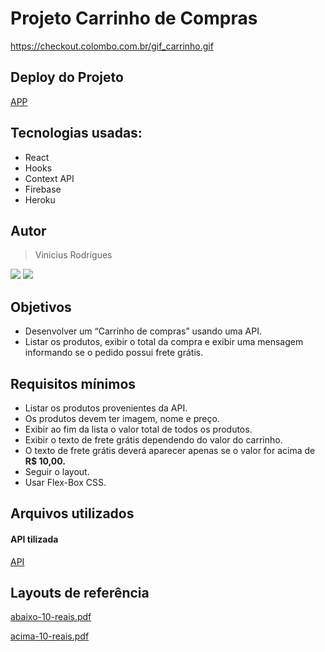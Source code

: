 # Projeto Carrinho de Compras

https://checkout.colombo.com.br/gif_carrinho.gif

## Deploy do Projeto

[APP](https://vrodriguera-cart.herokuapp.com/)

## Tecnologias usadas:

- React
- Hooks
- Context API
- Firebase
- Heroku

## Autor

> Vinicius Rodrigues

<div>  
<a href="https://www.instagram.com/vini_vr_/" target="_blank"><img src="https://img.shields.io/badge/-Instagram-%23E4405F?style=for-the-badge&logo=instagram&logoColor=white" target="_blank"></a>  
<a href="https://www.linkedin.com/in/oviniciusrodrigues/" target="_blank"><img src="https://img.shields.io/badge/-LinkedIn-%230077B5?style=for-the-badge&logo=linkedin&logoColor=white" target="_blank"></a>  
</div> 

## Objetivos

- Desenvolver um “Carrinho de compras” usando uma API.
- Listar os produtos, exibir o total da compra e exibir uma mensagem informando se o pedido possui frete grátis.

## Requisitos mínimos

- Listar os produtos provenientes da API.
- Os produtos devem ter imagem, nome e preço.
- Exibir ao fim da lista o valor total de todos os produtos.
- Exibir o texto de frete grátis dependendo do valor do carrinho.
- O texto de frete grátis deverá aparecer apenas se o valor for acima de **R$ 10,00.**
- Seguir o layout.
- Usar Flex-Box CSS.

## Arquivos utilizados

#### API tilizada

[API](https://carts-64003-default-rtdb.firebaseio.com/carts.json)

## Layouts de referência

[abaixo-10-reais.pdf](https://s3-us-west-2.amazonaws.com/secure.notion-static.com/d32fad8d-ce46-4889-8c02-fee5d53c5eb2/abaixo-10-reais.pdf)

[acima-10-reais.pdf](https://s3-us-west-2.amazonaws.com/secure.notion-static.com/d6bdd2c6-d068-4645-bf47-558c0153ea93/acima-10-reais.pdf)
